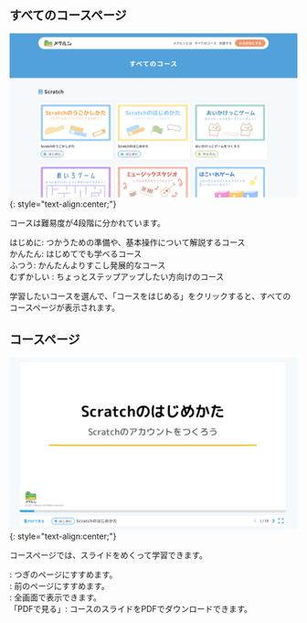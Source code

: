 ## すべてのコースページ
![すべてのコースページ](/assets/article/usage-category.png)
{: style="text-align:center;"}

コースは難易度が4段階に分かれています。

<i class="fas fa-star" style="color: #34a2df"></i> はじめに: つかうための準備や、基本操作について解説するコース  
<i class="fas fa-star" style="color: #8bca31"></i> かんたん: はじめてでも学べるコース  
<i class="fas fa-star" style="color: #ffb801"></i> ふつう: かんたんよりすこし発展的なコース  
<i class="fas fa-star" style="color: #ff81ae"></i> むずかしい : ちょっとステップアップしたい方向けのコース  

学習したいコースを選んで、「コースをはじめる」をクリックすると、すべてのコースページが表示されます。

## コースページ
![コースページ](/assets/article/usage-course.png)
{: style="text-align:center;"}

コースページでは、スライドをめくって学習できます。

<i class="fas fa-angle-right" style="color: #34a2df"></i> : つぎのページにすすめます。  
<i class="fas fa-angle-left" style="color: #34a2df"></i> : 前のページにすすめます。  
<i class="fas fa-expand" style="color: #34a2df"></i> : 全画面で表示できます。  
「PDFで見る」: コースのスライドをPDFでダウンロードできます。    
